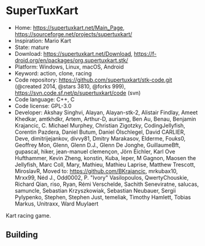 # SuperTuxKart

- Home: https://supertuxkart.net/Main_Page, https://sourceforge.net/projects/supertuxkart/
- Inspiration: Mario Kart
- State: mature
- Download: https://supertuxkart.net/Download, https://f-droid.org/en/packages/org.supertuxkart.stk/
- Platform: Windows, Linux, macOS, Android
- Keyword: action, clone, racing
- Code repository: https://github.com/supertuxkart/stk-code.git (@created 2014, @stars 3810, @forks 999), https://svn.code.sf.net/p/supertuxkart/code (svn)
- Code language: C++, C
- Code license: GPL-3.0
- Developer: Akshay Singhvi, Alayan, Alayan-stk-2, Alistair Findlay, Ameet Khedkar, amtkhdkr, Artem, Arthur-D, auriamg, Ben Au, Benau, Benjamin Krajancic, C. Michael Murphey, Christian Zigotzky, CodingJellyfish, Corentin Pazdera, Daniel Butum, Daniel Ölschlegel, David CARLIER, Deve, dimitrijejankov, divvy81, Dmitry Marakasov, Elderme, Fouks0, Geoffrey Mon, Glenn, Glenn D.J., Glenn De Jonghe, GuillaumeBft, gupascal, hiker, jean-manuel clemençon, Jörn Eichler, Karl Ove Hufthammer, Kevin Zheng, konstin, Kuba, leper, M Gagnon, Maosen the Jellyfish, Marc Coll, Mary, Mathieu, Mathieu Laprise, Matthew Trescott, MiroslavR, Moved to: https://github.com/BKrajancic, mrkubax10, Mrxx99, Néd J., Odd0002, P. "Ivory" Vasilopoulos, QwertyChouskie, Richard Qian, riso, Ryan, Rémi Verschelde, Sachith Seneviratne, salucas, samuncle, Sebastian Krzyszkowiak, Sebastian Neubauer, Sergii Pylypenko, Stephen, Stephen Just, temeliak, Timothy Hamlett, Tobias Markus, Unitraxx, Ward Muylaert

Kart racing game.

## Building
